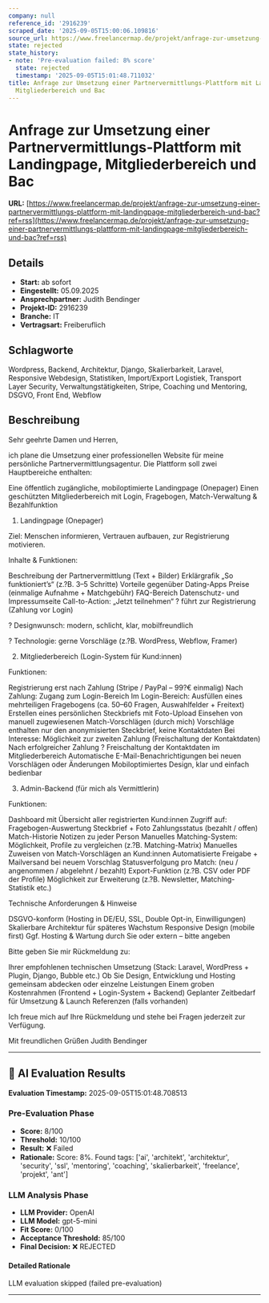```yaml
---
company: null
reference_id: '2916239'
scraped_date: '2025-09-05T15:00:06.109816'
source_url: https://www.freelancermap.de/projekt/anfrage-zur-umsetzung-einer-partnervermittlungs-plattform-mit-landingpage-mitgliederbereich-und-bac?ref=rss
state: rejected
state_history:
- note: 'Pre-evaluation failed: 8% score'
  state: rejected
  timestamp: '2025-09-05T15:01:48.711032'
title: Anfrage zur Umsetzung einer Partnervermittlungs-Plattform mit Landingpage,
  Mitgliederbereich und Bac
---
```



# Anfrage zur Umsetzung einer Partnervermittlungs-Plattform mit Landingpage, Mitgliederbereich und Bac
**URL:** [https://www.freelancermap.de/projekt/anfrage-zur-umsetzung-einer-partnervermittlungs-plattform-mit-landingpage-mitgliederbereich-und-bac?ref=rss](https://www.freelancermap.de/projekt/anfrage-zur-umsetzung-einer-partnervermittlungs-plattform-mit-landingpage-mitgliederbereich-und-bac?ref=rss)
## Details
- **Start:** ab sofort
- **Eingestellt:** 05.09.2025
- **Ansprechpartner:** Judith Bendinger
- **Projekt-ID:** 2916239
- **Branche:** IT
- **Vertragsart:** Freiberuflich

## Schlagworte
Wordpress, Backend, Architektur, Django, Skalierbarkeit, Laravel, Responsive Webdesign, Statistiken, Import/Export Logistiek, Transport Layer Security, Verwaltungstätigkeiten, Stripe, Coaching und Mentoring, DSGVO, Front End, Webflow

## Beschreibung
Sehr geehrte Damen und Herren,

ich plane die Umsetzung einer professionellen Website für meine persönliche Partnervermittlungsagentur.
Die Plattform soll zwei Hauptbereiche enthalten:

Eine öffentlich zugängliche, mobiloptimierte Landingpage (Onepager)
Einen geschützten Mitgliederbereich mit Login, Fragebogen, Match-Verwaltung & Bezahlfunktion

1. Landingpage (Onepager)

Ziel: Menschen informieren, Vertrauen aufbauen, zur Registrierung motivieren.

Inhalte & Funktionen:

Beschreibung der Partnervermittlung (Text + Bilder)
Erklärgrafik „So funktioniert’s“ (z.?B. 3–5 Schritte)
Vorteile gegenüber Dating-Apps
Preise (einmalige Aufnahme + Matchgebühr)
FAQ-Bereich
Datenschutz- und Impressumseite
Call-to-Action: „Jetzt teilnehmen“ ? führt zur Registrierung (Zahlung vor Login)

? Designwunsch: modern, schlicht, klar, mobilfreundlich

? Technologie: gerne Vorschläge (z.?B. WordPress, Webflow, Framer)

2. Mitgliederbereich (Login-System für Kund:innen)

Funktionen:

Registrierung erst nach Zahlung (Stripe / PayPal – 99?€ einmalig)
Nach Zahlung: Zugang zum Login-Bereich
Im Login-Bereich:
Ausfüllen eines mehrteiligen Fragebogens (ca. 50–60 Fragen, Auswahlfelder + Freitext)
Erstellen eines persönlichen Steckbriefs mit Foto-Upload
Einsehen von manuell zugewiesenen Match-Vorschlägen (durch mich)
Vorschläge enthalten nur den anonymisierten Steckbrief, keine Kontaktdaten
Bei Interesse: Möglichkeit zur zweiten Zahlung (Freischaltung der Kontaktdaten)
Nach erfolgreicher Zahlung ? Freischaltung der Kontaktdaten im Mitgliederbereich
Automatische E-Mail-Benachrichtigungen bei neuen Vorschlägen oder Änderungen
Mobiloptimiertes Design, klar und einfach bedienbar

3. Admin-Backend (für mich als Vermittlerin)

Funktionen:

Dashboard mit Übersicht aller registrierten Kund:innen
Zugriff auf:
Fragebogen-Auswertung
Steckbrief + Foto
Zahlungsstatus (bezahlt / offen)
Match-Historie
Notizen zu jeder Person
Manuelles Matching-System:
Möglichkeit, Profile zu vergleichen (z.?B. Matching-Matrix)
Manuelles Zuweisen von Match-Vorschlägen an Kund:innen
Automatisierte Freigabe + Mailversand bei neuem Vorschlag
Statusverfolgung pro Match: (neu / angenommen / abgelehnt / bezahlt)
Export-Funktion (z.?B. CSV oder PDF der Profile)
Möglichkeit zur Erweiterung (z.?B. Newsletter, Matching-Statistik etc.)

Technische Anforderungen & Hinweise

DSGVO-konform (Hosting in DE/EU, SSL, Double Opt-in, Einwilligungen)
Skalierbare Architektur für späteres Wachstum
Responsive Design (mobile first)
Ggf. Hosting & Wartung durch Sie oder extern – bitte angeben

Bitte geben Sie mir Rückmeldung zu:

Ihrer empfohlenen technischen Umsetzung (Stack: Laravel, WordPress + Plugin, Django, Bubble etc.)
Ob Sie Design, Entwicklung und Hosting gemeinsam abdecken oder einzelne Leistungen
Einem groben Kostenrahmen (Frontend + Login-System + Backend)
Geplanter Zeitbedarf für Umsetzung & Launch
Referenzen (falls vorhanden)

Ich freue mich auf Ihre Rückmeldung und stehe bei Fragen jederzeit zur Verfügung.

Mit freundlichen Grüßen
Judith Bendinger

---

## 🤖 AI Evaluation Results

**Evaluation Timestamp:** 2025-09-05T15:01:48.708513

### Pre-Evaluation Phase
- **Score:** 8/100
- **Threshold:** 10/100
- **Result:** ❌ Failed
- **Rationale:** Score: 8%. Found tags: ['ai', 'architekt', 'architektur', 'security', 'ssl', 'mentoring', 'coaching', 'skalierbarkeit', 'freelance', 'projekt', 'ant']

### LLM Analysis Phase
- **LLM Provider:** OpenAI
- **LLM Model:** gpt-5-mini
- **Fit Score:** 0/100
- **Acceptance Threshold:** 85/100
- **Final Decision:** ❌ REJECTED

#### Detailed Rationale
LLM evaluation skipped (failed pre-evaluation)

---
